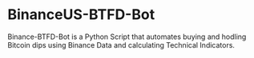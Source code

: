 # BinanceUS-BTFD-Bot
Binance-BTFD-Bot is a Python Script that automates buying and hodling Bitcoin dips using Binance Data and calculating Technical Indicators.
